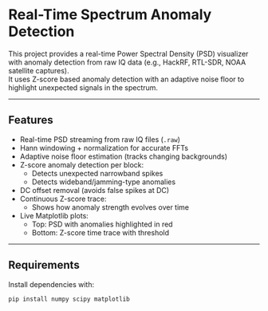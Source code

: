 # Real-Time Spectrum Anomaly Detection

This project provides a real-time Power Spectral Density (PSD) visualizer with anomaly detection from raw IQ data (e.g., HackRF, RTL-SDR, NOAA satellite captures).  
It uses Z-score based anomaly detection with an adaptive noise floor to highlight unexpected signals in the spectrum.

---

## Features
- Real-time PSD streaming from raw IQ files (`.raw`)  
- Hann windowing + normalization for accurate FFTs  
- Adaptive noise floor estimation (tracks changing backgrounds)  
- Z-score anomaly detection per block:
  - Detects unexpected narrowband spikes  
  - Detects wideband/jamming-type anomalies  
- DC offset removal (avoids false spikes at DC)  
- Continuous Z-score trace:
  - Shows how anomaly strength evolves over time  
- Live Matplotlib plots:
  - Top: PSD with anomalies highlighted in red  
  - Bottom: Z-score time trace with threshold  

---

## Requirements
Install dependencies with:
```bash
pip install numpy scipy matplotlib

